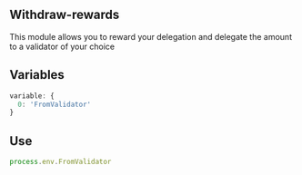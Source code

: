 ## Withdraw-rewards

This module allows you to reward your delegation and delegate the amount to a validator of your choice

## Variables
``` js
variable: {
  0: 'FromValidator'
}
``` 

## Use

``` js
process.env.FromValidator
``` 

